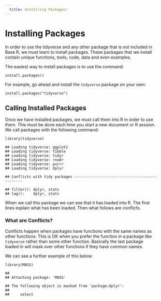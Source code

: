 ```yaml
---
  title: Installing Packages!
---
```




<div id="installing-packages" class="section level1">
<h1>Installing Packages</h1>
<p>In order to use the tidyverse and any other package that is not included in Base R, we must learn to install packages. These packages that we install contain unique functions, tools, code, data and even examples.</p>
<p>The easiest way to install packages is to use the command:</p>
<pre><code>install.packages()</code></pre>
<p>For example, go ahead and install the <code>tidyverse</code> package on your own:</p>
<pre><code>install.packages(&quot;tidyverse&quot;)</code></pre>
<div id="calling-installed-packages" class="section level2">
<h2>Calling Installed Packages</h2>
<p>Once we have installed packages, we must call them into R in order to use them. This must be done each time you start a new document or R session. We call packages with the following command:</p>
<pre class="r"><code>library(tidyverse)</code></pre>
<pre><code>## Loading tidyverse: ggplot2
## Loading tidyverse: tibble
## Loading tidyverse: tidyr
## Loading tidyverse: readr
## Loading tidyverse: purrr
## Loading tidyverse: dplyr</code></pre>
<pre><code>## Conflicts with tidy packages ----------------------------------------------</code></pre>
<pre><code>## filter(): dplyr, stats
## lag():    dplyr, stats</code></pre>
<p>When we call this package we can see that it has loaded into R. The first lines explain what has been loaded. Then what follows are conflicts.</p>
<div id="what-are-conflicts" class="section level3">
<h3>What are Conflicts?</h3>
<p>Conflicts happen when packages have functions with the same names as other functions. This is OK when you prefer the function in a package like <code>tidyverse</code> rather than some other function. Basically the last package loaded in will mask over other functions if they have common names.</p>
<p>We can see a further example of this below:</p>
<pre class="r"><code>library(MASS)</code></pre>
<pre><code>## 
## Attaching package: 'MASS'</code></pre>
<pre><code>## The following object is masked from 'package:dplyr':
## 
##     select</code></pre>
</div>
</div>
</div>






<script>

// add bootstrap table styles to pandoc tables
function bootstrapStylePandocTables() {
  $('tr.header').parent('thead').parent('table').addClass('table table-condensed');
}
$(document).ready(function () {
  bootstrapStylePandocTables();
});


</script>

<!-- dynamically load mathjax for compatibility with self-contained -->
<script>
  (function () {
    var script = document.createElement("script");
    script.type = "text/javascript";
    script.src  = "https://cdn.mathjax.org/mathjax/latest/MathJax.js?config=TeX-AMS-MML_HTMLorMML";
    document.getElementsByTagName("head")[0].appendChild(script);
  })();
</script>